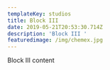 ```yaml
---
templateKey: studios
title: Block III
date: 2019-05-21T20:53:30.714Z
description: 'Block III '
featuredimage: /img/chemex.jpg
---
```

Block III content
